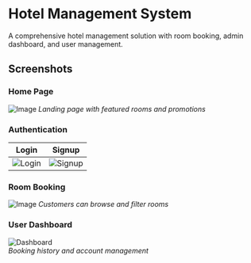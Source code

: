 # Hotel Management System

A comprehensive hotel management solution with room booking, admin dashboard, and user management.

## Screenshots

### Home Page
![Image](https://github.com/user-attachments/assets/8250d3a8-ad7c-4913-a57e-37fbc93a49b8)
*Landing page with featured rooms and promotions*

### Authentication
| Login | Signup |
|-------|--------|
| ![Login](screenshots/login.png) | ![Signup](screenshots/signup.png) |

### Room Booking
![Image](https://github.com/user-attachments/assets/82e22ed0-2fdc-488c-a69d-3bfade01aa43)
*Customers can browse and filter rooms*

### User Dashboard
![Dashboard](screenshots/dashboard.png)  
*Booking history and account management*
